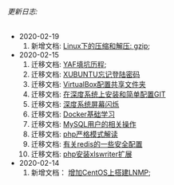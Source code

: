 ###### 更新日志:
* 2020-02-19
  1. 新增文档: [Linux下的压缩和解压: gzip](/linux/Linux下的压缩和解压.md?id=gzip);
* 2020-02-15
  1. 迁移文档: [YAF填坑历程](/php/YAF填坑历程.md);
  2. 迁移文档: [XUBUNTU忘记登陆密码](/others/XUBUNTU忘记登陆密码.md)
  3. 迁移文档: [VirtualBox配置共享文件夹](/others/VirtualBox配置共享文件夹.md)
  4. 迁移文档: [在深度系统上安装和简单配置GIT](/others/在深度系统上安装和简单配置GIT.md)
  5. 迁移文档: [深度系统屏幕闪烁](/others/深度系统屏幕闪烁.md)
  6. 迁移文档: [Docker基础学习](/others/Docker基础学习.md)
  7. 迁移文档: [MySQL用户的相关操作](/others/MySQL用户的相关操作.md)
  8. 迁移文档: [php严格模式解读](/others/php严格模式解读.md)
  9. 迁移文档: [有关redis的一些安全配置](/redis/有关redis的一些安全配置.md)
  10. 迁移文档: [php安装xlswriter扩展](/php/php安装xlswriter扩展.md)
* 2020-02-14
   1. 新增文档： [增加CentOS上搭建LNMP](/php/环境搭建.md?id=在cenos上搭建lnmp环境);